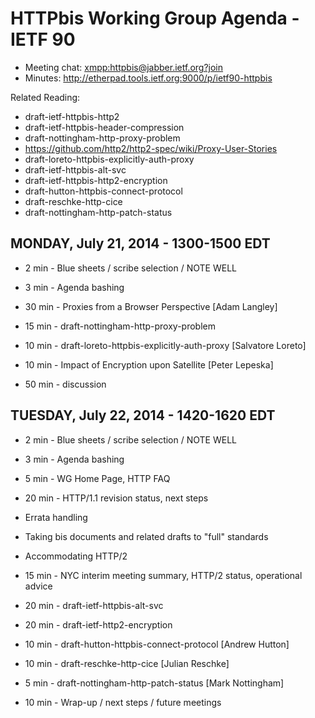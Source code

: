 # HTTPbis Working Group Agenda - IETF 90

* Meeting chat: <xmpp:httpbis@jabber.ietf.org?join>
* Minutes: http://etherpad.tools.ietf.org:9000/p/ietf90-httpbis

Related Reading:
* draft-ietf-httpbis-http2
* draft-ietf-httpbis-header-compression
* draft-nottingham-http-proxy-problem
* https://github.com/http2/http2-spec/wiki/Proxy-User-Stories
* draft-loreto-httpbis-explicitly-auth-proxy
* draft-ietf-httpbis-alt-svc
* draft-ietf-httpbis-http2-encryption
* draft-hutton-httpbis-connect-protocol
* draft-reschke-http-cice
* draft-nottingham-http-patch-status 


## MONDAY, July 21, 2014 - 1300-1500 EDT

*   2 min - Blue sheets / scribe selection / NOTE WELL
*   3 min - Agenda bashing

*  30 min - Proxies from a Browser Perspective [Adam Langley]

*  15 min - draft-nottingham-http-proxy-problem

*  10 min - draft-loreto-httpbis-explicitly-auth-proxy [Salvatore Loreto]

*  10 min - Impact of Encryption upon Satellite [Peter Lepeska]

*  50 min - discussion

## TUESDAY, July 22, 2014 - 1420-1620 EDT

*   2 min - Blue sheets / scribe selection / NOTE WELL
*   3 min - Agenda bashing

*   5 min - WG Home Page, HTTP FAQ

*  20 min - HTTP/1.1 revision status, next steps
  * Errata handling
  * Taking bis documents and related drafts to "full" standards
  * Accommodating HTTP/2

*  15 min - NYC interim meeting summary, HTTP/2 status, operational advice

*  20 min - draft-ietf-httpbis-alt-svc

*  20 min - draft-ietf-http2-encryption

*  10 min - draft-hutton-httpbis-connect-protocol [Andrew Hutton]

*  10 min - draft-reschke-http-cice [Julian Reschke]

*   5 min - draft-nottingham-http-patch-status [Mark Nottingham]

*  10 min - Wrap-up / next steps / future meetings
